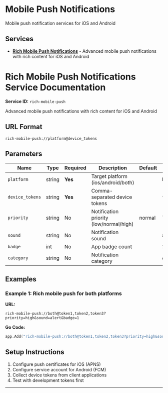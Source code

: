 # Mobile Push Notifications

Mobile push notification services for iOS and Android

## Services

- **[Rich Mobile Push Notifications](#rich-mobile-push)** - Advanced mobile push notifications with rich content for iOS and Android

# Rich Mobile Push Notifications Service Documentation

**Service ID:** `rich-mobile-push`

Advanced mobile push notifications with rich content for iOS and Android

## URL Format

```
rich-mobile-push://platform@device_tokens
```

## Parameters

| Name | Type | Required | Description | Default | Example |
|------|------|----------|-------------|---------|----------|
| `platform` | string | **Yes** | Target platform (ios/android/both) |  | `both` |
| `device_tokens` | string | **Yes** | Comma-separated device tokens |  | `token1,token2,token3` |
| `priority` | string | No | Notification priority (low/normal/high) | normal | `` |
| `sound` | string | No | Notification sound |  | `alert` |
| `badge` | int | No | App badge count |  | `1` |
| `category` | string | No | Notification category |  | `ALERT` |

## Examples

### Example 1: Rich mobile push for both platforms

**URL:**
```
rich-mobile-push://both@token1,token2,token3?priority=high&sound=alert&badge=1
```

**Go Code:**
```go
app.Add("rich-mobile-push://both@token1,token2,token3?priority=high&sound=alert&badge=1")
```

## Setup Instructions

1. Configure push certificates for iOS (APNS)
2. Configure service account for Android (FCM)
3. Collect device tokens from client applications
4. Test with development tokens first

---

